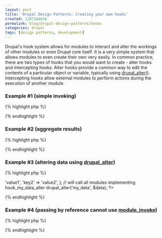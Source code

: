 ```yaml
---
layout: post
title: 'Drupal Design Patterns: Creating your own hooks'
created: 1297284658
permalink: blog/drupal-design-patterns/hooks
categories: drupal
tags: [design patterns, development]
---
```

Drupal's hook system allows for modules to interact and alter the workings of other modules or even Drupal core itself. It is a very simple system that allows modules to even create their own very easily. In common practice, there are two types of hooks that you would want to create - alter hooks and intercepting hooks. Alter hooks provide a common way to edit the contents of a particular object or variable, typically using [drupal\_alter()](http://api.drupal.org/api/drupal/includes--module.inc/function/drupal_alter/7). Intercepting hooks allow external modules to perform actions during the execution of another module.

### Example #1 (simple invoking) ###

{% highlight php %}
<?php
  // will call all modules implementing hook_hook_name
  module_invoke_all('hook_name');
?>
{% endhighlight %}

### Example #2 (aggregate results) ###

{% highlight php %}
<?php
  $result = array();
  foreach (module_implements('hook_name') as $module) {
    // will call all modules implementing hook_hook_name and 
    // push the results onto the $result array
    $result[] = module_invoke($module, 'hook_name');
  }
?>
{% endhighlight %}

### Example #3 (altering data using [drupal_alter](http://api.drupal.org/drupal_alter)) ###

{% highlight php %}
<?php
  $data = array(
    'key1' => 'value1',
    'key2' => 'value2',
  );
  // will call all modules implementing hook_my_data_alter
  drupal_alter('my_data', $data);
?>
{% endhighlight %}

### Example #4 (passing by reference cannot use [module_invoke](http://api.drupal.org/module_invoke)) ###

{% highlight php %}
<?php
  // @see user_module_invoke()
  foreach (module_implements('hook_name') as $module) {
    $function = $module . '_hook_name';
    // will call all modules implementing hook_hook_name
    // and can pass each argument as reference determined
    // by the function declaration
    $function($arg1, $arg2);
  }
?>
{% endhighlight %}
